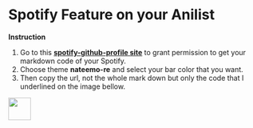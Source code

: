 # Spotify Feature on your Anilist
**Instruction**
1.  Go to this **[spotify-github-profile site](https://spotify-github-profile.vercel.app/api/login)** to grant permission to get your markdown code of your Spotify.
2. Choose theme **nateemo-re** and select your bar color that you want.
3. Then copy the url, not the whole mark down but only the code that I underlined on the image bellow.
<img width="45" src="https://i.imgur.com/9Jcww7z.png">
